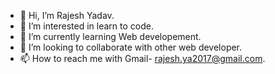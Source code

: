 - 👋 Hi, I’m Rajesh Yadav.
- 👀 I’m interested in learn to code.
- 🌱 I’m currently learning Web developement.
- 💞️ I’m looking to collaborate with other web developer.
- 📫 How to reach me with Gmail- rajesh.ya2017@gmail.com.

<!---
rajesh-ji/rajesh-ji is a ✨ special ✨ repository because its `README.md` (this file) appears on your GitHub profile.
You can click the Preview link to take a look at your changes.
--->
